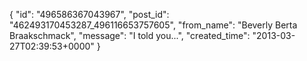  {
   "id": "496586367043967",
   "post_id": "462493170453287_496116653757605",
   "from_name": "Beverly Berta Braakschmack",
   "message": "I told you...",
   "created_time": "2013-03-27T02:39:53+0000"
 }
